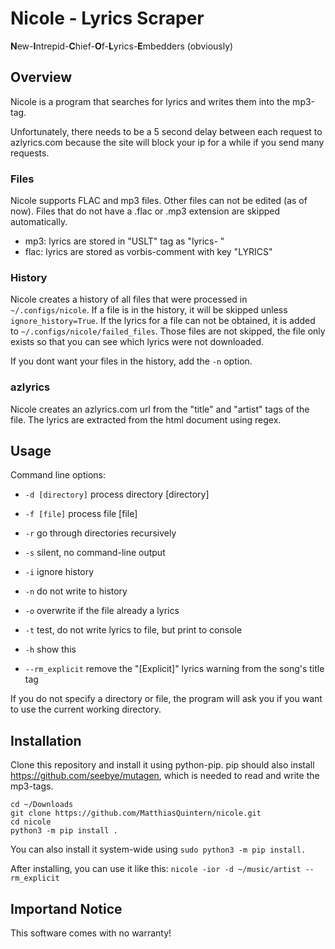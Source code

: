 # Nicole - Lyrics Scraper
**N**ew-**I**ntrepid-**C**hief-**O**f-**L**yrics-**E**mbedders (obviously)

## Overview
Nicole is a program that searches for lyrics and writes them into the mp3-tag. 

Unfortunately, there needs to be a 5 second delay between each request to azlyrics.com because the site will block your ip for a while if you send many requests.

### Files
Nicole supports FLAC and mp3 files. Other files can not be edited (as of now).
Files that do not have a .flac or .mp3 extension are skipped automatically.
- mp3: lyrics are stored in "USLT" tag as "lyrics-   "
- flac: lyrics are stored as vorbis-comment with key "LYRICS"

### History
Nicole creates a history of all files that were processed in `~/.configs/nicole`.
If a file is in the history, it will be skipped unless `ignore_history=True`.
If the lyrics for a file can not be obtained, it is added to `~/.configs/nicole/failed_files`.
Those files are not skipped, the file only exists so that you can see which lyrics were not downloaded.

If you dont want your files in the history, add the `-n` option.

### azlyrics
Nicole creates an azlyrics.com url from the "title" and "artist" tags of the file.
The lyrics are extracted from the html document using regex.


## Usage
Command line options:
- `-d [directory]` process directory [directory]
- `-f [file]` process file [file]
- `-r` go through directories recursively
- `-s` silent, no command-line output
- `-i` ignore history
- `-n` do not write to history
- `-o` overwrite if the file already a lyrics
- `-t` test, do not write lyrics to file, but print to console

- `-h` show this
- `--rm_explicit` remove the "[Explicit]" lyrics warning from the song's title tag

If you do not specify a directory or file, the program will ask you if you want to use the current working directory.

## Installation
Clone this repository and install it using python-pip.
pip should also install https://github.com/seebye/mutagen, which is needed to read and write the mp3-tags.
```shell
cd ~/Downloads
git clone https://github.com/MatthiasQuintern/nicole.git
cd nicole
python3 -m pip install .
```
You can also install it system-wide using `sudo python3 -m pip install.`

After installing, you can use it like this: `nicole -ior -d ~/music/artist --rm_explicit`

## Importand Notice
This software comes with no warranty!
